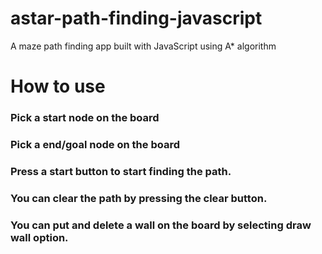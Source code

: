 # astar-path-finding-javascript
A maze path finding app built with JavaScript using A* algorithm

# How to use

### Pick a start node on the board
### Pick a end/goal node on the board 
### Press a start button to start finding the path.
### You can clear the path by pressing the clear button.
### You can put and delete a wall on the board by selecting draw wall option.
